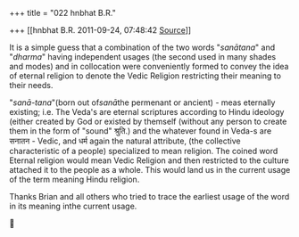 +++
title = "022 hnbhat B.R."

+++
[[hnbhat B.R.	2011-09-24, 07:48:42 [Source](https://groups.google.com/g/samskrita/c/4iauhWc1SZE)]]



It is a simple guess that a combination of the two words "*sanātana*" and "*dharma*" having independent usages (the second used in many shades and modes) and in collocation were conveniently formed to convey the idea of eternal religion to denote the Vedic Religion restricting their meaning to their needs.

  

"*sanā-tana*"(born out of*sanā*the permenant or ancient) - meas
eternally existing; i.e. The Veda's are eternal scriptures according to Hindu ideology (either created by God or existed by themself (without any person to create them in the form of "sound" श्रुति.) and the whatever found in Veda-s are सनातन - Vedic, and धर्म again the natural attribute, (the collective characteristic of a people) specialized to mean religion. The coined word Eternal religion would mean Vedic Religion and then restricted to the culture attached it to the people as a whole. This would land us in the current usage of the term meaning Hindu religion.

  

Thanks Brian and all others who tried to trace the earliest usage of the word in its meaning inthe current usage.



